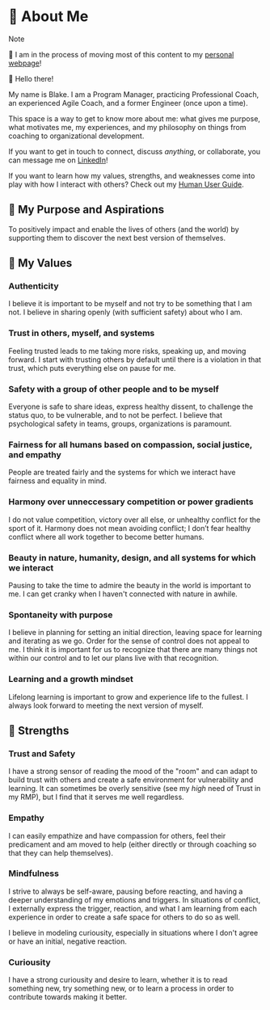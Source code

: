 # :bust_in_silhouette: About Me

> [!NOTE]
> 🚧 I am in the process of moving most of this content to my [personal webpage](https://www.blakedebray.com)!

:wave: Hello there!

My name is Blake. I am a Program Manager, practicing Professional Coach, an experienced Agile Coach, and a former Engineer (once upon a time).

This space is a way to get to know more about me: what gives me purpose, what motivates me, my experiences, and my philosophy on things from coaching to organizational development. 

If you want to get in touch to connect, discuss _anything_, or collaborate, you can message me on [LinkedIn](https://www.linkedin.com/in/blakedebray/)!

If you want to learn how my values, strengths, and weaknesses come into play with how I interact with others? Check out my [Human User Guide](./human-user-guide.md).

## :compass: My Purpose and Aspirations
To positively impact and enable the lives of others (and the world) by supporting them to discover the next best version of themselves.

## :sparkling_heart: My Values

### Authenticity
I believe it is important to be myself and not try to be something that I am not. I believe in sharing openly (with sufficient safety) about who I am.

### Trust in others, myself, and systems
Feeling trusted leads to me taking more risks, speaking up, and moving forward. I start with trusting others by default until there is a violation in that trust, which puts everything else on pause for me.

### Safety with a group of other people and to be myself
Everyone is safe to share ideas, express healthy dissent, to challenge the status quo, to be vulnerable, and to not be perfect. I believe that psychological safety in teams, groups, organizations is paramount.

### Fairness for all humans based on compassion, social justice, and empathy
People are treated fairly and the systems for which we interact have fairness and equality in mind.

### Harmony over unneccessary competition or power gradients
I do not value competition, victory over all else, or unhealthy conflict for the sport of it. Harmony does not mean avoiding conflict; I don’t fear healthy conflict where all work together to become better humans.

### Beauty in nature, humanity, design, and all systems for which we interact
Pausing to take the time to admire the beauty in the world is important to me. I can get cranky when I haven't connected with nature in awhile.

### Spontaneity with purpose
I believe in planning for setting an initial direction, leaving space for learning and iterating as we go. Order for the sense of control does not appeal to me. I think it is important for us to recognize that there are many things not within our control and to let our plans live with that recognition.

### Learning and a growth mindset
Lifelong learning is important to grow and experience life to the fullest. I always look forward to meeting the next version of myself.

## :1st_place_medal: Strengths

### Trust and Safety

I have a strong sensor of reading the mood of the "room" and can adapt to build trust with others and create a safe environment for vulnerability and learning. It can sometimes be overly sensitive (see my _high_ need of Trust in my RMP), but I find that it serves me well regardless.

### Empathy

I can easily empathize and have compassion for others, feel their predicament and am moved to help (either directly or through coaching so that they can help themselves).

### Mindfulness

I strive to always be self-aware, pausing before reacting, and having a deeper understanding of my emotions and triggers. In situations of conflict, I externally express the trigger, reaction, and what I am learning from each experience in order to create a safe space for others to do so as well.

I believe in modeling curiousity, especially in situations where I don't agree or have an initial, negative reaction.

### Curiousity

I have a strong curiousity and desire to learn, whether it is to read something new, try something new, or to learn a process in order to contribute towards making it better.
